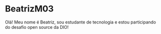 # BeatrizM03

Olá! Meu nome é Beatriz, sou estudante de tecnologia e estou participando do desafio open source da DIO!

